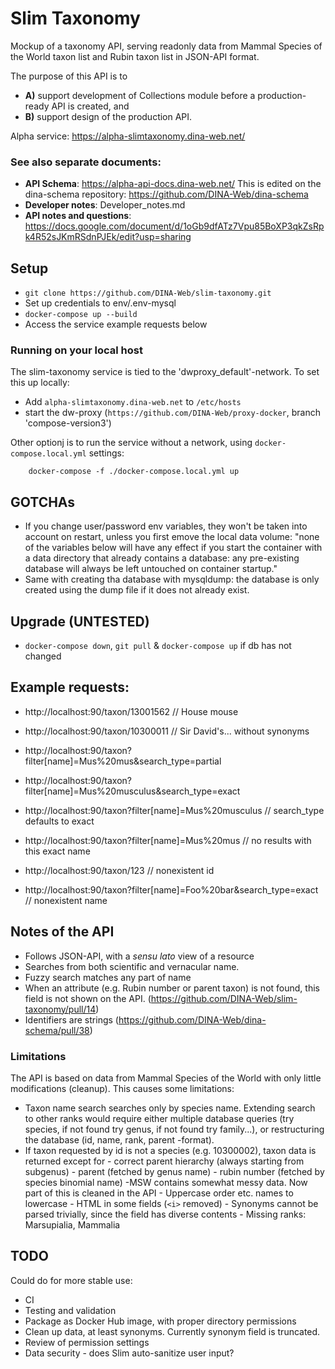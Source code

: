 # Slim Taxonomy

Mockup of a taxonomy API, serving readonly data from Mammal Species of the World taxon list and Rubin taxon list in JSON-API format.


The purpose of this API is to 

* **A)** support development of Collections module before a production-ready API is created, and 
* **B)** support design of the production API.


Alpha service: https://alpha-slimtaxonomy.dina-web.net/

### See also separate documents:

- **API Schema**: https://alpha-api-docs.dina-web.net/ This is edited on the dina-schema repository: https://github.com/DINA-Web/dina-schema
- **Developer notes**: Developer_notes.md
- **API notes and questions**: https://docs.google.com/document/d/1oGb9dfATz7Vpu85BoXP3qkZsRpk4R52sJKmRSdnPJEk/edit?usp=sharing

## Setup

- `git clone https://github.com/DINA-Web/slim-taxonomy.git`
- Set up credentials to env/.env-mysql
- `docker-compose up --build`
- Access the service example requests below

### Running on your local host

The slim-taxonomy service is tied to the 'dwproxy_default'-network. To set this up locally:

- Add `alpha-slimtaxonomy.dina-web.net` to `/etc/hosts`
- start the dw-proxy (`https://github.com/DINA-Web/proxy-docker`, branch 'compose-version3')

Other optionj is to run the service without a network, using `docker-compose.local.yml` settings:

        docker-compose -f ./docker-compose.local.yml up

## GOTCHAs

- If you change user/password env variables, they won't be taken into account on restart, unless you first emove the local data volume: "none of the variables below will have any effect if you start the container with a data directory that already contains a database: any pre-existing database will always be left untouched on container startup."
- Same with creating tha database with mysqldump: the database is only created using the dump file if it does not already exist.

## Upgrade (UNTESTED)

- `docker-compose down`, `git pull` & `docker-compose up` if db has not changed

## Example requests:

- http://localhost:90/taxon/13001562 // House mouse
- http://localhost:90/taxon/10300011 // Sir David's... without synonyms

- http://localhost:90/taxon?filter[name]=Mus%20mus&search_type=partial
- http://localhost:90/taxon?filter[name]=Mus%20musculus&search_type=exact
- http://localhost:90/taxon?filter[name]=Mus%20musculus // search_type defaults to exact
- http://localhost:90/taxon?filter[name]=Mus%20mus // no results with this exact name

- http://localhost:90/taxon/123 // nonexistent id
- http://localhost:90/taxon?filter[name]=Foo%20bar&search_type=exact // nonexistent name


## Notes of the API

- Follows JSON-API, with a *sensu lato* view of a resource
- Searches from both scientific and vernacular name.
- Fuzzy search matches any part of name
- When an attribute (e.g. Rubin number or parent taxon) is not found, this field is not shown on the API. (https://github.com/DINA-Web/slim-taxonomy/pull/14)
- Identifiers are strings (https://github.com/DINA-Web/dina-schema/pull/38)

### Limitations

The API is based on data from Mammal Species of the World with only little modifications (cleanup). This causes some limitations:

- Taxon name search searches only by species name. Extending search to other ranks would require either multiple database queries (try species, if not found try genus, if not found try family...), or restructuring the database (id, name, rank, parent -format).
- If taxon requested by id is not a species (e.g. 10300002), taxon data is returned except for
        - correct parent hierarchy (always starting from subgenus)
        - parent (fetched by genus name)
        - rubin number (fetched by species binomial name)
-MSW contains somewhat messy data. Now part of this is cleaned in the API
        - Uppercase order etc. names to lowercase
        - HTML in some fields (`<i>` removed)
        - Synonyms cannot be parsed trivially, since the field has diverse contents
        - Missing ranks: Marsupialia, Mammalia


## TODO

Could do for more stable use:

- CI
- Testing and validation
- Package as Docker Hub image, with proper directory permissions
- Clean up data, at least synonyms. Currently synonym field is truncated.
- Review of permission settings
- Data security - does Slim auto-sanitize user input?

